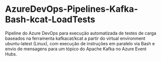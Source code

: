 # AzureDevOps-Pipelines-Kafka-Bash-kcat-LoadTests
Pipeline do Azure DevOps para execução automatizada de testes de carga baseados na ferramenta kafkacat/kcat a partir do virtual environment ubuntu-latest (Linux), com execução de instruções em paralelo via Bash e envio de mensagens para um tópico do Apache Kafka no Azure Event Hubs.

